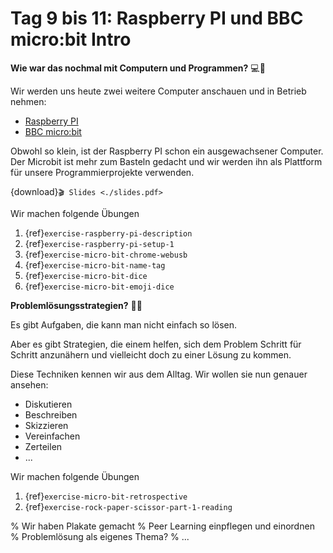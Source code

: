 # Tag 9 bis 11: Raspberry PI und BBC micro:bit Intro

**Wie war das nochmal mit Computern und Programmen?** 💻🤔

Wir werden uns heute zwei weitere Computer anschauen und in Betrieb nehmen:
- [Raspberry PI](https://www.raspberrypi.com/)
- [BBC micro:bit](https://microbit.org/)

Obwohl so klein, ist der Raspberry PI schon ein ausgewachsener Computer.
Der Microbit ist mehr zum Basteln gedacht und wir werden ihn
als Plattform für unsere Programmierprojekte verwenden.

{download}`🎬 Slides <./slides.pdf>`

Wir machen folgende Übungen
1. {ref}`exercise-raspberry-pi-description`
1. {ref}`exercise-raspberry-pi-setup-1`
1. {ref}`exercise-micro-bit-chrome-webusb`
1. {ref}`exercise-micro-bit-name-tag`
1. {ref}`exercise-micro-bit-dice`
1. {ref}`exercise-micro-bit-emoji-dice`

**Problemlösungsstrategien?** 🧩🤔

Es gibt Aufgaben, die kann man nicht einfach so lösen.

Aber es gibt Strategien, die einem helfen, sich dem Problem
Schritt für Schritt anzunähern und vielleicht doch zu einer
Lösung zu kommen.

Diese Techniken kennen wir aus dem Alltag. Wir wollen sie nun
genauer ansehen:
* Diskutieren
* Beschreiben
* Skizzieren
* Vereinfachen
* Zerteilen
* ...

Wir machen folgende Übungen
1. {ref}`exercise-micro-bit-retrospective`
1. {ref}`exercise-rock-paper-scissor-part-1-reading`


% Wir haben Plakate gemacht
% Peer Learning einpflegen und einordnen
% Problemlösung als eigenes Thema?
% ...
